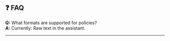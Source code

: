 ## ❓ FAQ

**Q:** What formats are supported for policies?  
**A:** Currently: Raw text in the assistant.

---